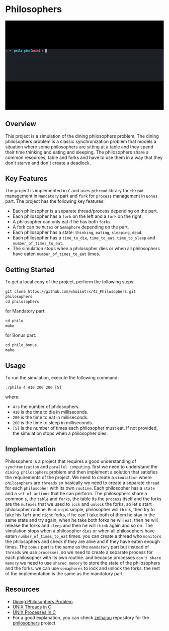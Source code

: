 # Philosophers

![](https://github.com/whoismtrx/42_Philosophers/blob/main/philosophers.gif)

## Overview

This project is a simulation of the dining philosophers problem. The dining philosophers problem is a classic synchronization problem that models a situation where some philosophers are sitting at a table and they spend their time thinking and eating and sleeping. The philosophers share a common resources, table and forks and have to use them in a way that they don't starve and don't create a deadlock.

## Key Features

The project is implemented in `C` and uses `pthread` library for `thread` management in `Mandatory` part and `fork` for `process` management in `Bonus` part. The project has the following key features:
- Each philosopher is a separate thread/process depending on the part.
- Each philosopher has a `fork` on the left and a `fork` on the right.
- A philosopher can only eat if he has both `forks`.
- A fork can be `Mutex` or `Semaphore` depending on the part.
- Each philosopher has a state: `thinking`, `eating`, `sleeping`, `dead`.
- Each philosopher has a `time_to_die`, `time_to_eat`, `time_to_sleep` and `number_of_times_to_eat`.
- The simulation stops when a philosopher dies or when all philosophers have eaten `number_of_times_to_eat` times.

## Getting Started

To get a local copy of the project, perform the following steps:
```
git clone https://github.com/whoismtrx/42_Philosophers.git philosophers
cd philosophers
```
for Mandatory part:
```
cd philo
make
```
for Bonus part:
```
cd philo_bonus
make
```

## Usage

To run the simulation, execute the following command:
```
./philo 4 410 200 200 [5]
```
where:
- `4` is the number of philosophers.
- `410` is the time to die in milliseconds.
- `200` is the time to eat in milliseconds.
- `200` is the time to sleep in milliseconds.
- `[5]` is the number of times each philosopher must eat. If not provided, the simulation stops when a philosopher dies.

## Implementation

Philosophers is a project that requires a good understanding of `synchronization` and `parallel computing`. first we need to understand the `dining philosophers` problem and then implement a solution that satisfies the requirements of the project.
We need to create a `simulation` where `philosophers` are `threads` so basically we need to create a separate `thread` for each `philosopher` with its own `routine`. Each philosopher has a `state` and a `set of actions` that he can perform. The philosophers share a common `s`, the `table` and `forks`, the table its the `process` itself and the forks are the `mutexes` that we used to `lock` and `unlock` the forks, so let's start philosopher routine. `Routing` is simple, philosopher will `think`, then try to take his `left` and `right` forks, if he can't take both of them he stay in the same state and try again, when he take both forks he will `eat`, then he will release the forks and `sleep` and then he will `think` again and so on. The simulation stops when a philosopher `dies` or when all philosophers have eaten `number_of_times_to_eat` times. you can create a thread who `monitors` the philosophers and check if they are alive and if they have eaten enough times.
The `bonus` part is the same as the `mandatory` part but instead of `threads` we use `processes`, so we need to create a separate process for each philosopher with its own routine. and because processes `don't share memory` we need to use `shared memory` to store the state of the philosophers and the forks. we can use `semaphores` to lock and unlock the forks.
the rest of the implementation is the same as the mandatory part.

## Resources

- [Dining Philosophers Problem](https://lass.cs.umass.edu/~shenoy/courses/fall13/lectures/Lec10_notes.pdf)
- [UNIX Threads in C](https://www.youtube.com/watch?v=d9s_d28yJq0&list=PLfqABt5AS4FmuQf70psXrsMLEDQXNkLq2)
- [UNIX Processes in C](https://www.youtube.com/watch?v=cex9XrZCU14&list=PLfqABt5AS4FkW5mOn2Tn9ZZLLDwA3kZUY)
- For a good explanation, you can check [zelhajou](https://github.com/zelhajou) repository for the [philosophers](https://github.com/zelhajou/42-philosophers) project.